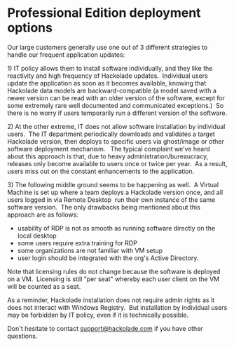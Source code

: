 # Professional Edition deployment options

Our large customers generally use one out of 3 different strategies to handle our frequent application updates:

&#49;) IT policy allows them to install software individually, and they like the reactivity and high frequency of Hackolade updates.  Individual users update the application as soon as it becomes available, knowing that Hackolade data models are backward-compatible (a model saved with a newer version can be read with an older version of the software, except for some extremely rare well documented and communicated exceptions.)  So there is no worry if users temporarily run a different version of the software.

&#50;) At the other extreme, IT does not allow software installation by individual users.  The IT department periodically downloads and validates a target Hackolade version, then deploys to specific users via ghost/image or other software deployment mechanism.   The typical complaint we've heard about this approach is that, due to heavy administration/bureaucracy, releases only become available to users once or twice per year.  As a result, users miss out on the constant enhancements to the application.

&#51;) The following middle ground seems to be happening as well.  A Virtual Machine is set up where a team deploys a Hackolade version once, and all users logged in via Remote Desktop  run their own instance of the same software version.  The only drawbacks being mentioned about this approach are as follows:

* usability of RDP is not as smooth as running software directly on the local desktop
* some users require extra training for RDP
* some organizations are not familiar with VM setup
* user login should be integrated with the org's Active Directory.

Note that licensing rules do not change because the software is deployed on a VM.  Licensing is still "per seat" whereby each user client on the VM will be counted as a seat.

As a reminder, Hackolade installation does not require admin rights as it does not interact with Windows Registry.  But installation by individual users may be forbidden by IT policy, even if it is technically possible.

Don't hesitate to contact [support@hackolade.com](<mailto:support@hackolade.com>) if you have other questions.

